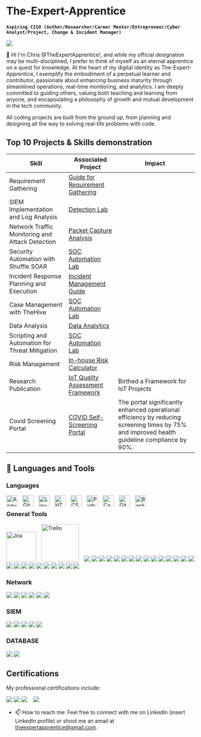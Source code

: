 # The-Expert-Apprentice

**`Aspiring CISO (Author/Researcher/Career Mentor/Entrepreneur/Cyber Analyst/Project, Change & Incident Manager)`**

<a href="https://linkedin.com/in/cnejike"><img src="https://img.shields.io/badge/-LinkedIn-0072b1?&style=for-the-badge&logo=linkedin&logoColor=white" /></a>

👋 Hi I'm Chris @TheExpertApprentice!, and while my official designation may be multi-disciplined, I prefer to think of myself as an eternal apprentice on a quest for knowledge. At the heart of my digital identity as The-Expert-Apprentice, I exemplify the embodiment of a perpetual learner and contributor, passionate about enhancing business maturity through streamlined operations, real-time monitoring, and analytics. I am deeply committed to guiding others, valuing both teaching and learning from anyone, and encapsulating a philosophy of growth and mutual development in the tech community.

All coding projects are built from the ground up, from planning and designing all the way to solving real-life problems with code.


## Top 10 Projects & Skills demonstration

| Skill                                         | Associated Project         | Impact |
|-----------------------------------------------|----------------------------|--------------------------------|
| Requirement Gathering                         | <a href="https://google.com">Guide for Requirement Gathering</a> |                                    |
| SIEM Implementation and Log Analysis          | <a href="https://google.com">Detection Lab</a> |                                                      |
| Network Traffic Monitoring and Attack Detection | <a href="https://google.com">Packet Capture Analysis </a> |                                                    |
| Security Automation with Shuffle SOAR         | <a href="https://google.com">SOC Automation Lab</a> |                                                 |
| Incident Response Planning and Execution      | <a href="https://google.com">Incident Management Guide</a> |                                          |
| Case Management with TheHive                  | <a href="https://google.com">SOC Automation Lab</a> |                                                 |
| Data Analysis                                 | <a href="https://google.com">Data Analytics</a> |                                                     |
| Scripting and Automation for Threat Mitigation | <a href="https://google.com">SOC Automation Lab</a> |                                                |
|  Risk Management | <a href="https://google.com">In-house Risk Calculator </a> |                                            |
| Research Publication | <a href="https://www.researchgate.net/publication/365926586_General-Purpose_Architectural_Model_for_IoT-Based_In-situ_Monitoring_Systems#full-text">IoT Quality Assessment Framework</a> | Birthed a Framework for IoT Projects |
| Covid Screening Portal | <a href="https://github.com/TheExpertApprentice/Covid-Screening-Portal/blob/main/README.md">COVID Self-Screening Portal</a> | The portal significantly enhanced operational efficiency by reducing screening times by 75% and improved health guideline compliance by 90%.                                           |

## 🧰 Languages and Tools


### Languages

<img align="left" alt="Angular" width="30px" style="padding-right:10px;" src="https://cdn.jsdelivr.net/gh/devicons/devicon/icons/angularjs/angularjs-plain.svg" />
<img align="left" alt="Git" width="30px" style="padding-right:10px;" src="https://cdn.jsdelivr.net/gh/devicons/devicon/icons/git/git-original.svg" />
<img align="left" alt="Linux" width="30px" style="padding-right:10px;" src="https://cdn.jsdelivr.net/gh/devicons/devicon/icons/linux/linux-original.svg" />
<img align="left" alt="HTML" width="30px" style="padding-right:10px;" src="https://cdn.jsdelivr.net/gh/devicons/devicon/icons/html5/html5-plain.svg" />
<img align="left" alt="CSS" width="30px" style="padding-right:10px;" src="https://cdn.jsdelivr.net/gh/devicons/devicon/icons/css3/css3-plain.svg" />
<img align="left" alt="Python" width="30px" style="padding-right:10px;" src="https://cdn.jsdelivr.net/gh/devicons/devicon/icons/python/python-plain.svg" />
<img align="left" alt="C++" width="30px" style="padding-right:10px;" src="https://cdn.jsdelivr.net/gh/devicons/devicon/icons/cplusplus/cplusplus-line.svg" />
<img align="left" alt="GitHub" width="30px" style="padding-right:10px;" src="https://cdn.jsdelivr.net/gh/devicons/devicon/icons/github/github-original.svg" />
<img align="left" alt="Bash" width="30px" style="padding-right:10px;" src="https://cdn.jsdelivr.net/gh/devicons/devicon/icons/bash/bash-original.svg" />
<br />


### General Tools
<div>
    <img alt="Jira" width="80px" style="padding-right:10px;" src="https://img.shields.io/badge/Jira-0052CC?style=for-the-badge&logo=Jira&logoColor=white "/>
    <img alt="Trello" width="100px" style="padding-right:10px;" src="https://img.shields.io/badge/Trello-%23026AA7.svg?style=for-the-badge&logo=Trello&logoColor=white " />
    <img src="https://img.shields.io/badge/Medium-12100E?style=for-the-badge&logo=medium&logoColor=white "/>
    <img src="https://img.shields.io/badge/Slack-4A154B?style=for-the-badge&logo=slack&logoColor=white" />
    <img src="https://img.shields.io/badge/Jenkins-D24939?style=for-the-badge&logo=Jenkins&logoColor=white "/>
    <img src="https://img.shields.io/badge/Figma-F24E1E?style=for-the-badge&logo=figma&logoColor=white "/>
    <img src="https://img.shields.io/badge/Inkscape-000000?style=for-the-badge&logo=Inkscape&logoColor=white "/>
    <img src="https://img.shields.io/badge/power_bi-F2C811?style=for-the-badge&logo=powerbi&logoColor=black " />
    <img src="https://img.shields.io/badge/-Stackoverflow-FE7A16?style=for-the-badge&logo=stack-overflow&logoColor=white " />
    <img src="https://img.shields.io/badge/Rabbitmq-FF6600?style=for-the-badge&logo=rabbitmq&logoColor=white" />
    <img src="https://img.shields.io/badge/pandas-%23150458.svg?style=for-the-badge&logo=pandas&logoColor=white " />
    <img src="https://img.shields.io/badge/Matplotlib-%23ffffff.svg?style=for-the-badge&logo=Matplotlib&logoColor=black " />
    <img src="https://img.shields.io/badge/Microsoft_SharePoint-0078D4?style=for-the-badge&logo=microsoft-sharepoint&logoColor=white " />
    <img src="https://img.shields.io/badge/Prisma-3982CE?style=for-the-badge&logo=Prisma&logoColor=white " />
    <img src="https://img.shields.io/badge/docker-%230db7ed.svg?style=for-the-badge&logo=docker&logoColor=white " />
    <img src="https://img.shields.io/badge/espressif-E7352C?style=for-the-badge&logo=espressif&logoColor=white " />
    <img src="https://img.shields.io/badge/SonarQube-black?style=for-the-badge&logo=sonarqube&logoColor=4E9BCD " />
    <img src="https://img.shields.io/badge/Prometheus-E6522C?style=for-the-badge&logo=Prometheus&logoColor=white " />
    <img src="https://img.shields.io/badge/terraform-%235835CC.svg?style=for-the-badge&logo=terraform&logoColor=white " />
    <img src="(https://img.shields.io/badge/nginx-%23009639.svg?style=for-the-badge&logo=nginx&logoColor=whit " />
    <img src="https://img.shields.io/badge/git-%23F05033.svg?style=for-the-badge&logo=git&logoColor=white " />
    <img src="https://img.shields.io/badge/GitHub-100000?style=for-the-badge&logo=github&logoColor=white " />
    <img src="https://img.shields.io/badge/R-276DC3?style=for-the-badge&logo=r&logoColor=white " />
    <img src="https://img.shields.io/badge/Django-092E20?style=for-the-badge&logo=django&logoColor=white" />
    <img src="https://img.shields.io/badge/Arduino-00979D?style=for-the-badge&logo=Arduino&logoColor=white" />
    <img src="https://img.shields.io/badge/Ubuntu-E95420?style=for-the-badge&logo=ubuntu&logoColor=white " />
    <img src="https://img.shields.io/badge/-Kali%20Linux-%23557C94?style=for-the-badge&logo=kalilinux&logoColor=white" />
</div>

### Network
<div>
    <img src="https://img.shields.io/badge/-Wireshark-1679A7?&style=for-the-badge&logo=Wireshark&logoColor=white" />
    <img src="https://img.shields.io/badge/-OPNSense-%23D94F00?style=for-the-badge&logo=opnsense&logoColor=black" />
    <img src="https://img.shields.io/badge/-pfSense-%23212121?style=for-the-badge&logo=pfsense&logoColor=white" />
    <img src="https://img.shields.io/badge/-Suricata-EF3B2D?&style=for-the-badge&logo=Suricata&logoColor=white" />
    <img src="https://img.shields.io/badge/-Zeek-777BB4?&style=for-the-badge&logo=Zeek&logoColor=white" />
    <img src="https://img.shields.io/badge/zigbee-%23EB0443.svg?style=for-the-badge&logo=zigbee&logoColor=white " />
</div>

### SIEM
<div>
    <img src="https://img.shields.io/badge/-Microsoft_Sentinel-0078D4?&style=for-the-badge&logo=Microsoft&logoColor=white" />
    <img src="https://img.shields.io/badge/-Splunk-000000?&style=for-the-badge&logo=Splunk&logoColor=white" />
    <img src="https://img.shields.io/badge/-Elastic-005571?&style=for-the-badge&logo=Elastic&logoColor=white" />
    <img src="https://img.shields.io/badge/Kibana-005571?style=for-the-badge&logo=Kibana&logoColor=white" />
    <img src="https://img.shields.io/badge/-Velociraptor-4B275F?&style=for-the-badge&logo=Velociraptor&logoColor=white" />
    <img src=" ">
</div>

### DATABASE
<div>
    <img src="https://img.shields.io/badge/MySQL-00000F?style=for-the-badge&logo=mysql&logoColor=white " />
    <img src="https://img.shields.io/badge/MariaDB-003545?style=for-the-badge&logo=mariadb&logoColor=white " />
</div>

## Certifications
My professional certifications include:
<div>
    <img src="https://img.shields.io/badge/-Security%2B-FF0000?&style=for-the-badge&logo=CompTIA&logoColor=white" />
    <img src="https://img.shields.io/badge/-Network%2B-007ACC?&style=for-the-badge&logo=CompTIA&logoColor=white" />
    <img src="https://img.shields.io/badge/-A%2B-4D4D4D?&style=for-the-badge&logo=CompTIA&logoColor=white" />
    <img src=" "/>
    <img src=" "/>
    <img src=" "/>
    <img src="https://img.shields.io/badge/Azure_DevOps-0078D7?style=for-the-badge&logo=azure-devops&logoColor=white">
</div>



- 📫 How to reach me: Feel free to connect with me on LinkedIn (insert LinkedIn profile) or shoot me an email at theexpertapprentice@gmail.com.

<!---
TheExpertApprentice/TheExpertApprentice is a ✨ special ✨ repository because its `README.md` (this file) appears on your GitHub profile.
You can click the Preview link to take a look at your changes.
--->
